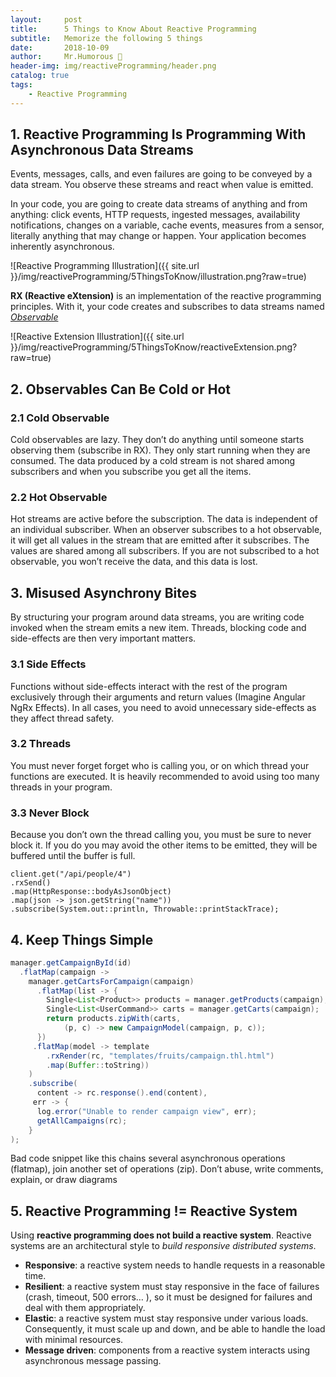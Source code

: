 ```yaml
---
layout:     post
title:      5 Things to Know About Reactive Programming
subtitle:   Memorize the following 5 things
date:       2018-10-09
author:     Mr.Humorous 🥘
header-img: img/reactiveProgramming/header.png
catalog: true
tags:
    - Reactive Programming
---
```


## 1. Reactive Programming Is Programming With Asynchronous Data Streams
Events, messages, calls, and even failures are going to be conveyed by a data stream. You observe these streams and react when value is emitted.

In your code, you are going to create data streams of anything and from anything: click events, HTTP requests, ingested messages, availability notifications, changes on a variable, cache events, measures from a sensor, literally anything that may change or happen. Your application becomes inherently asynchronous.

![Reactive Programming Illustration]({{ site.url }}/img/reactiveProgramming/5ThingsToKnow/illustration.png?raw=true)

__RX (Reactive eXtension)__ is an implementation of the reactive programming principles. With it, your code creates and subscribes to data streams named <ins>_Observable_</ins>

![Reactive Extension Illustration]({{ site.url }}/img/reactiveProgramming/5ThingsToKnow/reactiveExtension.png?raw=true)

## 2. Observables Can Be Cold or Hot

### 2.1 Cold Observable
Cold observables are lazy. They don’t do anything until someone starts observing them (subscribe in RX). They only start running when they are consumed.
The data produced by a cold stream is not shared among subscribers and when you subscribe you get all the items.

### 2.2 Hot Observable
Hot streams are active before the subscription. The data is independent of an individual subscriber.
When an observer subscribes to a hot observable, it will get all values in the stream that are emitted after it subscribes. The values are shared among all subscribers.
If you are not subscribed to a hot observable, you won’t receive the data, and this data is lost.

## 3. Misused Asynchrony Bites
By structuring your program around data streams, you are writing code invoked when the stream emits a new item.
Threads, blocking code and side-effects are then very important matters.

### 3.1 Side Effects
Functions without side-effects interact with the rest of the program exclusively through their arguments and return values (Imagine Angular NgRx Effects).
In all cases, you need to avoid unnecessary side-effects as they affect thread safety.

### 3.2 Threads
You must never forget forget who is calling you, or on which thread your functions are executed. It is heavily recommended to avoid using too many threads in your program.

### 3.3 Never Block
Because you don’t own the thread calling you, you must be sure to never block it. If you do you may avoid the other items to be emitted, they will be buffered until the buffer is full.
```
client.get("/api/people/4")
.rxSend()
.map(HttpResponse::bodyAsJsonObject)
.map(json -> json.getString("name"))
.subscribe(System.out::println, Throwable::printStackTrace);
```

## 4. Keep Things Simple
```java
manager.getCampaignById(id)
  .flatMap(campaign ->
    manager.getCartsForCampaign(campaign)
      .flatMap(list -> {
        Single<List<Product>> products = manager.getProducts(campaign);
        Single<List<UserCommand>> carts = manager.getCarts(campaign);
        return products.zipWith(carts,
            (p, c) -> new CampaignModel(campaign, p, c));
      })
     .flatMap(model -> template
        .rxRender(rc, "templates/fruits/campaign.thl.html")
        .map(Buffer::toString))
    )
    .subscribe(
      content -> rc.response().end(content),
     err -> {
      log.error("Unable to render campaign view", err);
      getAllCampaigns(rc);
    }
);
```
Bad code snippet like this chains several asynchronous operations (flatmap), join another set of operations (zip).
Don’t abuse, write comments, explain, or draw diagrams

## 5. Reactive Programming != Reactive System
Using __reactive programming does not build a reactive system__. Reactive systems are an architectural style to _build responsive distributed systems_.
+ __Responsive__: a reactive system needs to handle requests in a reasonable time.
+ __Resilient__: a reactive system must stay responsive in the face of failures (crash, timeout, 500 errors… ), so it must be designed for failures and deal with them appropriately.
+ __Elastic__: a reactive system must stay responsive under various loads. Consequently, it must scale up and down, and be able to handle the load with minimal resources.
+ __Message driven__: components from a reactive system interacts using asynchronous message passing.

